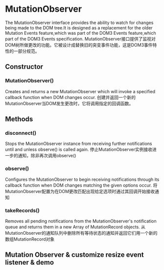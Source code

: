 #   MutationObserver
The MutationObserver interface provides the ability to watch for changes being made to the DOM tree.It is designed as a 
replacement for the older Mutation Events feature,which was part of the DOM3 Events feature,which part of the DOM3 Events
specification.
MutationObserver接口提供了监视对DOM树所做更改的功能。它被设计成替换旧的突变事件功能，这是DOM3事件特性的一部分规范。

##  Constructor
###     MutationObserver()
Creates and returns a new MutationObserver which will invoke a specified callback function when DOM changes occur.
创建并返回一个新的MutationObserver当DOM发生更改时，它将调用指定的回调函数。

##  Methods
###     disconnect()
Stops the MutationObserver instance from receiving further notifications until and unless observe() is called again.
停止MutationObserver实例接收进一步的通知，除非再次调用observe()

###     observe()
Configures the MutationObserver to begin receiving notifications through its callback function when DOM changes matching
the given options occur.
将MutationObserver配置为在DOM更改匹配出现给定选项时通过其回调开始接收通知

###     takeRecords()
Removes all pending notifications from the MutationObserver's notification queue and returns them in a new Array of
MutationRecord objects.
从MutationObserver的通知队列中删除所有等待状态的通知并返回它们用一个新的数组MutationRecord对象

##  Mutation Observer & customize resize event listener & demo

